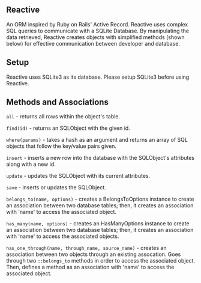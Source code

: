 ## Reactive
An ORM inspired by Ruby on Rails' Active Record. Reactive uses complex SQL queries to communicate with a SQLite Database. By manipulating the data retrieved, Reactive creates objects with simplified methods (shown below) for effective communication between developer and database.

## Setup 
Reactive uses SQLite3 as its database. Please setup SQLite3 before using Reactive.

## Methods and Associations

```all``` - returns all rows within the object's table.

```find(id)``` - returns an SQLObject with the given id.

```where(params)``` - takes a hash as an argument and returns an array of SQL objects that follow the key/value pairs given.

```insert``` - inserts a new row into the database with the SQLObject's attributes along with a new id.

```update``` - updates the SQLObject with its current attributes.

```save``` - inserts or updates the SQLObject.

```belongs_to(name, options)``` - creates a BelongsToOptions instance to create an association between two database tables; then, it creates an association with 'name' to access the associated object.

```has_many(name, options)``` - creates an HasManyOptions instance to create an association between two database tables; then, it creates an association with 'name' to access the associated objects.

```has_one_through(name, through_name, source_name)``` - creates an association between two objects through an existing assocation. Goes through two ```::belongs_to``` methods in order to access the associated object. Then, defines a method as an association with 'name' to access the associated object.
